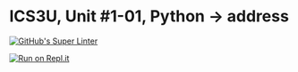 # ICS3U, Unit #1-01, Python → address
[![GitHub's Super Linter](https://github.com/Mr-Coxall/ICS3U-Unit1-01-Python-address/workflows/GitHub's%20Super%20Linter/badge.svg)](https://github.com/Mr-Coxall/ICS3U-Unit1-01-Python-address/actions)

[![Run on Repl.it](https://repl.it/badge/github/Mr-Coxall/ICS3U-Unit1-01-Python-address)](https://repl.it/github/Mr-Coxall/ICS3U-Unit1-01-Python-address)